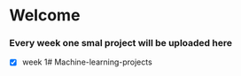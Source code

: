 # Welcome 
### Every week one smal project will be uploaded here

* [x] week 1# Machine-learning-projects
